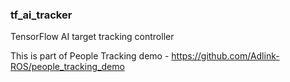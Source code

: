 ### tf_ai_tracker
TensorFlow AI target tracking controller

This is part of People Tracking demo - https://github.com/Adlink-ROS/people_tracking_demo
